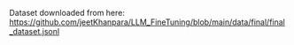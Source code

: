 Dataset downloaded from here: https://github.com/jeetKhanpara/LLM_FineTuning/blob/main/data/final/final_dataset.jsonl